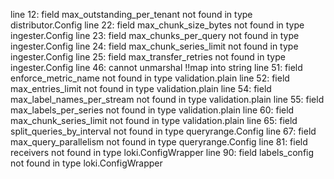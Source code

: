 line 12: field max_outstanding_per_tenant not found in type distributor.Config
line 22: field max_chunk_size_bytes not found in type ingester.Config
line 23: field max_chunks_per_query not found in type ingester.Config
line 24: field max_chunk_series_limit not found in type ingester.Config
line 25: field max_transfer_retries not found in type ingester.Config
line 46: cannot unmarshal !!map into string
line 51: field enforce_metric_name not found in type validation.plain
line 52: field max_entries_limit not found in type validation.plain
line 54: field max_label_names_per_stream not found in type validation.plain
line 55: field max_labels_per_series not found in type validation.plain
line 60: field max_chunk_series_limit not found in type validation.plain
line 65: field split_queries_by_interval not found in type queryrange.Config
line 67: field max_query_parallelism not found in type queryrange.Config
line 81: field receivers not found in type loki.ConfigWrapper
line 90: field labels_config not found in type loki.ConfigWrapper
